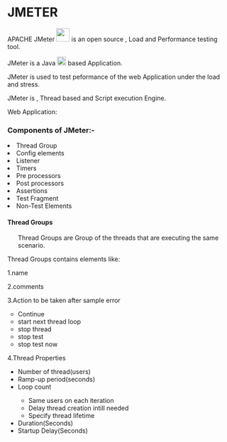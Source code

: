 
<h1>JMETER</h1>
<p>APACHE JMeter <img src="https://jmeter.apache.org/images/favicon.png" width="30" height="30"> is an open source , Load and Performance testing tool.<br>
<p> JMeter is a Java <img src="https://cdn.worldvectorlogo.com/logos/java.svg" alt="Java" width="20" height="20">    based Application.</p>
<p>JMeter is used to test peformance of the web Application under the load and stress.</p>  
<p>JMeter is , Thread based and Script execution Engine.</p>
<p>Web Application:</p>


<h3>Components of JMeter:-</h3>
  <li>Thread Group</li>
  <li>Config elements</li>  
  <li>Listener</li>
  <li>Timers</li>
  <li>Pre processors</li>
  <li>Post processors</li>
  <li>Assertions</li>
  <li>Test Fragment</li>
  <li>Non-Test Elements</li>

<h4>Thread Groups</h4>
<ul>
  <p>Thread Groups are Group of the threads that are executing the same scenario.</p>
</ul>
  <p>Thread Groups contains elements like:</p>
    <p>1.name</p>
    <p>2.comments</p>
    <p>3.Action to be taken after sample error</p>
      <ul style="list-style-type:circle">
          <li>Continue</li>
          <li>start next thread loop</li>
          <li>stop thread</li>
          <li>stop test</li>
          <li>stop test now</li>
      </ul>
      <p>4.Thread Properties</p>
        <ul>
          <li>Number of thread(users)</li>
          <li>Ramp-up period(seconds)</li>
          <li>Loop count</li>
          <ul>
            <li>Same users on each iteration</li>
            <li>Delay thread creation intill needed</li>
            <li>Specify thread lifetime</li>
          </ul>
          <li>Duration(Seconds)</li>
          <li>Startup Delay(Seconds)</li>
        </ul>
